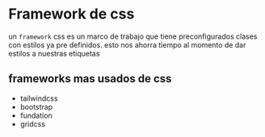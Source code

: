 # Framework de css
un `framework` css es un marco de trabajo que tiene preconfigurados
clases con estilos ya pre definidos.
esto nos ahorra tiempo al momento de dar estilos a nuestras etiquetas
## frameworks mas usados de css
- tailwindcss
- bootstrap
- fundation
- gridcss 